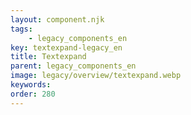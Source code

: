 ```yaml
---
layout: component.njk
tags: 
    - legacy_components_en
key: textexpand-legacy_en
title: Textexpand
parent: legacy_components_en
image: legacy/overview/textexpand.webp
keywords: 
order: 280
---
```


